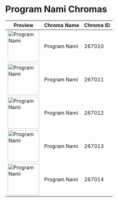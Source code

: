 # Program Nami Chromas

| Preview | Chroma Name | Chroma ID |
|---|---|---|
| <img src='https://raw.communitydragon.org/latest/plugins/rcp-be-lol-game-data/global/default/v1/champion-chroma-images/267/267010.png' alt='Program Nami' width='100'> | Program Nami | 267010 |
| <img src='https://raw.communitydragon.org/latest/plugins/rcp-be-lol-game-data/global/default/v1/champion-chroma-images/267/267011.png' alt='Program Nami' width='100'> | Program Nami | 267011 |
| <img src='https://raw.communitydragon.org/latest/plugins/rcp-be-lol-game-data/global/default/v1/champion-chroma-images/267/267012.png' alt='Program Nami' width='100'> | Program Nami | 267012 |
| <img src='https://raw.communitydragon.org/latest/plugins/rcp-be-lol-game-data/global/default/v1/champion-chroma-images/267/267013.png' alt='Program Nami' width='100'> | Program Nami | 267013 |
| <img src='https://raw.communitydragon.org/latest/plugins/rcp-be-lol-game-data/global/default/v1/champion-chroma-images/267/267014.png' alt='Program Nami' width='100'> | Program Nami | 267014 |
